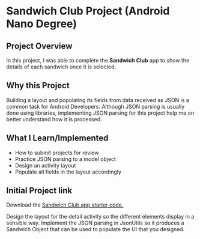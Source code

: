 # Sandwich Club Project (Android Nano Degree)

## Project Overview
In this project, I was able to complete the **Sandwich Club** app to
show the details of each sandwich once it is selected.

## Why this Project

Building a layout and populating its fields from data received as JSON
is a common task for Android Developers. Although JSON parsing is usually
done using libraries, implementing JSON parsing for  this project help me on better understand how it is processed.

## What I Learn/Implemented
- How to submit projects for review
- Practice JSON parsing to a model object
- Design an activity layout
- Populate all fields in the layout accordingly

## Initial Project link
Download the [Sandwich Club app starter code.](https://github.com/udacity/sandwich-club-starter-code)

Design the layout for the detail activity so the different elements
display in a sensible way. Implement the JSON parsing in JsonUtils so it
produces a Sandwich Object that can be used to populate the UI that you designed.
